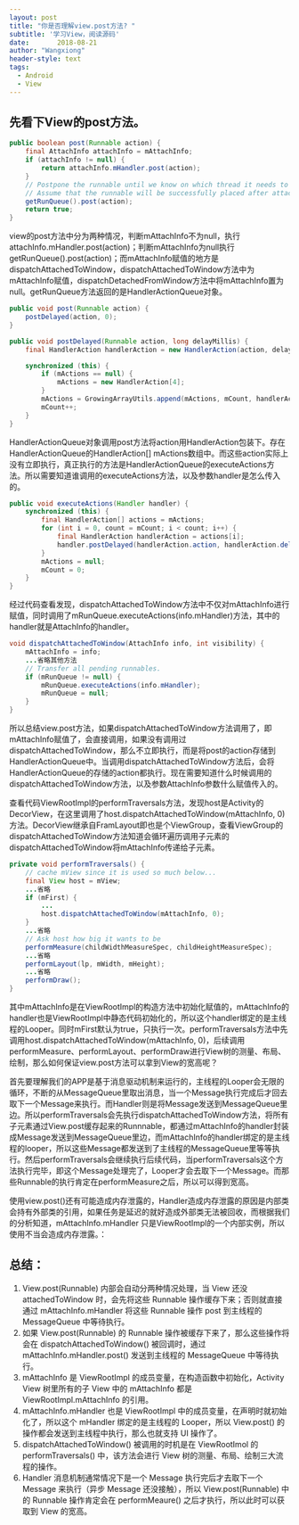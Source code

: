 ```yaml
---
layout: post
title: "你是否理解view.post方法? "
subtitle: '学习View，阅读源码'
date:       2018-08-21
author: "Wangxiong"
header-style: text
tags:
  - Android
  - View
---
```

## 先看下View的post方法。

```java
public boolean post(Runnable action) {
    final AttachInfo attachInfo = mAttachInfo;
    if (attachInfo != null) {
        return attachInfo.mHandler.post(action);
    }
    // Postpone the runnable until we know on which thread it needs to run.
    // Assume that the runnable will be successfully placed after attach.
    getRunQueue().post(action);
    return true;
}
```

view的post方法中分为两种情况，判断mAttachInfo不为null，执行attachInfo.mHandler.post(action)；判断mAttachInfo为null执行getRunQueue().post(action)；而mAttachInfo赋值的地方是dispatchAttachedToWindow，dispatchAttachedToWindow方法中为mAttachInfo赋值，dispatchDetachedFromWindow方法中将mAttachInfo置为null。getRunQueue方法返回的是HandlerActionQueue对象。

```java
public void post(Runnable action) {
    postDelayed(action, 0);
}

public void postDelayed(Runnable action, long delayMillis) {
    final HandlerAction handlerAction = new HandlerAction(action, delayMillis);

    synchronized (this) {
        if (mActions == null) {
            mActions = new HandlerAction[4];
        }
        mActions = GrowingArrayUtils.append(mActions, mCount, handlerAction);
        mCount++;
    }
}
```

HandlerActionQueue对象调用post方法将action用HandlerAction包装下。存在HandlerActionQueue的HandlerAction[] mActions数组中。而这些action实际上没有立即执行，真正执行的方法是HandlerActionQueue的executeActions方法。所以需要知道谁调用的executeActions方法，以及参数handler是怎么传入的。

```java
public void executeActions(Handler handler) {
    synchronized (this) {
        final HandlerAction[] actions = mActions;
        for (int i = 0, count = mCount; i < count; i++) {
            final HandlerAction handlerAction = actions[i];
            handler.postDelayed(handlerAction.action, handlerAction.delay);
        }
        mActions = null;
        mCount = 0;
    }
}
```

经过代码查看发现，dispatchAttachedToWindow方法中不仅对mAttachInfo进行赋值，同时调用了mRunQueue.executeActions(info.mHandler)方法，其中的handler就是AttachInfo的handler。

```java
void dispatchAttachedToWindow(AttachInfo info, int visibility) {
    mAttachInfo = info;
    ...省略其他方法
    // Transfer all pending runnables.
    if (mRunQueue != null) {
        mRunQueue.executeActions(info.mHandler);
        mRunQueue = null;
    }
}
```

所以总结view.post方法，如果dispatchAttachedToWindow方法调用了，即mAttachInfo赋值了，会直接调用，如果没有调用过dispatchAttachedToWindow，那么不立即执行，而是将post的action存储到HandlerActionQueue中。当调用dispatchAttachedToWindow方法后，会将HandlerActionQueue的存储的action都执行。现在需要知道什么时候调用的dispatchAttachedToWindow方法，以及参数AttachInfo参数什么赋值传入的。

查看代码ViewRootImpl的performTraversals方法，发现host是Activity的DecorView，在这里调用了host.dispatchAttachedToWindow(mAttachInfo, 0)方法。DecorView继承自FramLayout即也是个ViewGroup，查看ViewGroup的dispatchAttachedToWindow方法知道会循环遍历调用子元素的dispatchAttachedToWindow将mAttachInfo传递给子元素。

```java
private void performTraversals() {
    // cache mView since it is used so much below...
    final View host = mView;
    ...省略
    if (mFirst) {
        ...
        host.dispatchAttachedToWindow(mAttachInfo, 0);
    }
    ...省略
    // Ask host how big it wants to be
    performMeasure(childWidthMeasureSpec, childHeightMeasureSpec);
    ...省略
    performLayout(lp, mWidth, mHeight);
    ...省略
    performDraw();
}
```

其中mAttachInfo是在ViewRootImpl的构造方法中初始化赋值的，mAttachInfo的handler也是ViewRootImpl中静态代码初始化的，所以这个handler绑定的是主线程的Looper。同时mFirst默认为true，只执行一次。performTraversals方法中先调用host.dispatchAttachedToWindow(mAttachInfo, 0)，后续调用performMeasure、performLayout、performDraw进行View树的测量、布局、绘制，那么如何保证view.post方法可以拿到View的宽高呢？

首先要理解我们的APP是基于消息驱动机制来运行的，主线程的Looper会无限的循环，不断的从MessageQueue里取出消息，当一个Message执行完成后才回去取下一个Message来执行。而Handler则是将Message发送到MessageQueue里边。所以performTraversals会先执行dispatchAttachedToWindow方法，将所有子元素通过View.post缓存起来的Runnnable，都通过mAttachInfo的handler封装成Message发送到MessageQueue里边，而mAttachInfo的handler绑定的是主线程的looper，所以这些Message都发送到了主线程的MessageQueue里等等执行。然后performTraversals会继续执行后续代码，当performTraversals这个方法执行完毕，即这个Message处理完了，Looper才会去取下一个Message。而那些Runnable的执行肯定在performMeasure之后，所以可以得到宽高。

使用view.post()还有可能造成内存泄露的，Handler造成内存泄露的原因是内部类会持有外部类的引用，如果任务是延迟的就好造成外部类无法被回收，而根据我们的分析知道，mAttachInfo.mHandler 只是ViewRootImpl的一个内部实例，所以使用不当会造成内存泄露。：

## 总结：

1. View.post(Runnable) 内部会自动分两种情况处理，当 View 还没 attachedToWindow 时，会先将这些 Runnable 操作缓存下来；否则就直接通过 mAttachInfo.mHandler 将这些 Runnable 操作 post 到主线程的 MessageQueue 中等待执行。
2. 如果 View.post(Runnable) 的 Runnable 操作被缓存下来了，那么这些操作将会在 dispatchAttachedToWindow() 被回调时，通过 mAttachInfo.mHandler.post() 发送到主线程的 MessageQueue 中等待执行。
3. mAttachInfo 是 ViewRootImpl 的成员变量，在构造函数中初始化，Activity View 树里所有的子 View 中的 mAttachInfo 都是 ViewRootImpl.mAttachInfo 的引用。
4. mAttachInfo.mHandler 也是 ViewRootImpl 中的成员变量，在声明时就初始化了，所以这个 mHandler 绑定的是主线程的 Looper，所以 View.post() 的操作都会发送到主线程中执行，那么也就支持 UI 操作了。
5. dispatchAttachedToWindow() 被调用的时机是在 ViewRootImol 的 performTraversals() 中，该方法会进行 View 树的测量、布局、绘制三大流程的操作。
6. Handler 消息机制通常情况下是一个 Message 执行完后才去取下一个 Message 来执行（异步 Message 还没接触），所以 View.post(Runnable) 中的 Runnable 操作肯定会在 performMeaure() 之后才执行，所以此时可以获取到 View 的宽高。